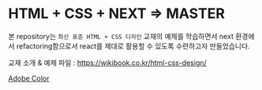 # HTML + CSS + NEXT => MASTER

본 repository는 `최신 표준 HTML + CSS 디자인` 교재의 예제를 학습하면서 next 환경에서 refactoring함으로서 react를 제대로 활용할 수 있도록 수련하고자 만들었습니다.

교재 소개 & 예제 파일 : https://wikibook.co.kr/html-css-design/



[Adobe Color](https://color.adobe.com/)